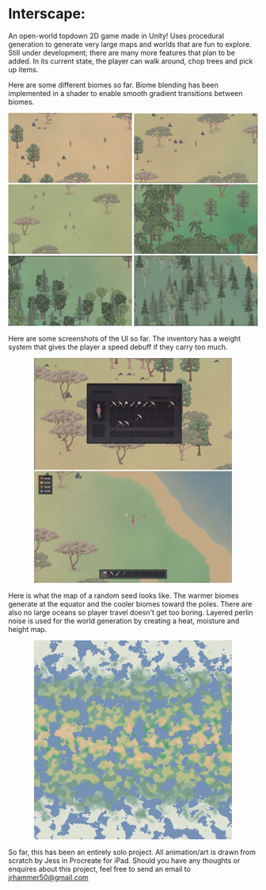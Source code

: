 # Interscape: 
An open-world topdown 2D game made in Unity! Uses procedural generation to generate very large maps and worlds that are fun to explore. Still under development; there are many more features that plan to be added. In its current state, the player can walk around, chop trees and pick up items.

Here are some different biomes so far. Biome blending has been implemented in a shader to enable smooth gradient transitions between biomes. 
<p align="center">
  <img src="Interscape/Images/Desert.png" width="250" title="Desert">
  <img src="Interscape/Images/Savanna.png" width="250" title="Savanna">
  <img src="Interscape/Images/Grassland.png" width="250" title="Grassland">
  <img src="Interscape/Images/Rainforest.png" width="250" title="Rainforest">
  <img src="Interscape/Images/Forest.png" width="250" title="Forest">
  <img src="Interscape/Images/Taiga.png" width="250" title="Taiga">
</p>

Here are some screenshots of the UI so far. The inventory has a weight system that gives the player a speed debuff if they carry too much.
<p align="center">
  <img src="Interscape/Images/Inv.png" width="400" >
  <img src="Interscape/Images/WithUI.png" width="400" >
</p>

Here is what the map of a random seed looks like. The warmer biomes generate at the equator and the cooler biomes toward the poles. There are also no large oceans so player travel doesn't get too boring. Layered perlin noise is used for the world generation by creating a heat, moisture and height map.
<p align="center">
  <img src="Interscape/Images/Map.png" width="400" >
</p>

So far, this has been an entirely solo project. All animation/art is drawn from scratch by Jess in Procreate for iPad. 
Should you have any thoughts or enquires about this project, feel free to send an email to jrhammer50@gmail.com
